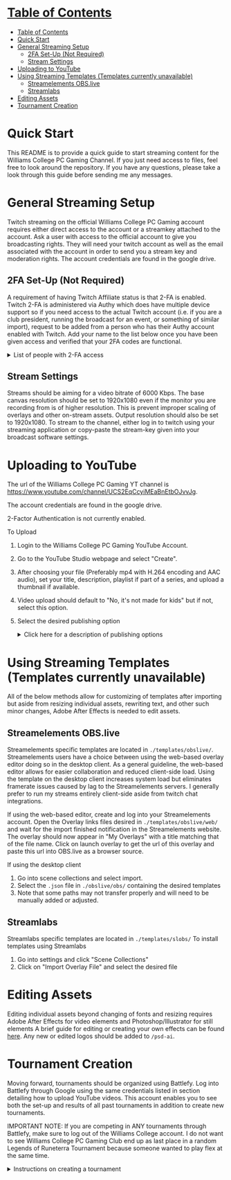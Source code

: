 # [Table of Contents](#table-of-contents)
- [Table of Contents](#table-of-contents)
- [Quick Start](#quick-start)
- [General Streaming Setup](#general-streaming-setup)
  - [2FA Set-Up (Not Required)](#2fa-set-up-not-required)
  - [Stream Settings](#stream-settings)
- [Uploading to YouTube](#uploading-to-youtube)
- [Using Streaming Templates (Templates currently unavailable)](#using-streaming-templates-templates-currently-unavailable)
  - [Streamelements OBS.live](#streamelements-obslive)
  - [Streamlabs](#streamlabs)
- [Editing Assets](#editing-assets)
- [Tournament Creation](#tournament-creation)
# Quick Start
This README is to provide a quick guide to start streaming content for the Williams College PC Gaming Channel. If you just need access to files, feel free to look around the repository. If you have any questions, please take a look through this guide before sending me any messages.
# General Streaming Setup
Twitch streaming on the official Williams College PC Gaming account requires either direct access to the account or a streamkey attached to the account. Ask a user with access to the official account to give you broadcasting rights. They will need your twitch account as well as the email associated with the account in order to send you a stream key and moderation rights. The account credentials are found in the google drive. 

## 2FA Set-Up (Not Required)
A requirement of having Twitch Affiliate status is that 2-FA is enabled. Twitch 2-FA is administered via Authy which does have multiple device support so if you need access to the actual Twitch account (i.e. if you are a club president, running the broadcast for an event, or something of similar import), request to be added from a person who has their Authy account enabled with Twitch. Add your name to the list below once you have been given access and verified that your 2FA codes are functional.
<details>
    <summary>List of people with 2-FA access</summary>
    - Benjamin Bui
</details>

## Stream Settings
Streams should be aiming for a video bitrate of 6000 Kbps. The base canvas resolution should be set to 1920x1080 even if the monitor you are recording from is of higher resolution. This is prevent improper scaling of overlays and other on-stream assets. Output resolution should also be set to 1920x1080. To stream to the channel, either log in to twitch using your streaming application or copy-paste the stream-key given into your broadcast software settings. 
# Uploading to YouTube
The url of the Williams College PC Gaming YT channel is https://www.youtube.com/channel/UCS2EqCcyiMEaBnEtbOJvvJg. 

The account credentials are found in the google drive.

2-Factor Authentication is not currently enabled.

To Upload
1. Login to the Williams College PC Gaming YouTube Account.
2. Go to the YouTube Studio webpage and select "Create".
3. After choosing your file (Preferably mp4 with H.264 encoding and AAC audio), set your title, description, playlist if part of a series, and upload a thumbnail if available.
4. Video upload should default to "No, it's not made for kids" but if not, select this option.
5. Select the desired publishing option
    <details>
    <summary>Click here for a description of publishing options</summary>

   -Private videos can only be seen by those with access to the account and YouTube accounts explicitly allowed to access the video

   -Unlisted videos are only accessible by those with the link to the video. This option is useful when testing the quality of your upload and to detect copyright claims before the video is made public

   -Public videos are available immediately after the upload and processing is complete. 

   -Premieres upload and process the video but do not show the video until a date and time of your choosing. At that time,the video will play simultaneously for all viewers with chat enabled until the duration of the video has passed wherein it will behave like an ordinary public video

# Using Streaming Templates (Templates currently unavailable)
All of the below methods allow for customizing of templates after importing but aside from resizing individual assets, rewriting text, and other such minor changes, Adobe After Effects is needed to edit assets.
 ## Streamelements OBS.live
 Streamelements specific templates are located in `./templates/obslive/`. Streamelements users have a choice between using the web-based overlay editor doing so in the desktop client. As a general guideline, the web-based editor allows for easier collaboration and reduced client-side load. Using the template on the desktop client increases system load but eliminates framerate issues caused by lag to the Streamelements servers. I generally prefer to run my streams entirely client-side aside from twitch chat integrations.

 If using the web-based editor, create and log into your Streamelements account. Open the Overlay links files desired in `./templates/obslive/web/` and wait for the import finished notification in the Streamelements website. The overlay should now appear in "My Overlays" with a title matching that of the file name. Click on launch overlay to get the url of this overlay and paste this url into OBS.live as a browser source.

 If using the desktop client
 1. Go into scene collections and select import. 
 2. Select the `.json` file in `./obslive/obs/` containing the desired templates 
 3. Note that some paths may not transfer properly and will need to be manually added or adjusted. 
 ## Streamlabs 
 Streamlabs specific templates are located in `./templates/slobs/`
To install templates using Streamlabs
1. Go into settings and click "Scene Collections"
2. Click on "Import Overlay File" and select the desired file
# Editing Assets
Editing individual assets beyond changing of fonts and resizing requires Adobe After Effects for video elements and Photoshop/Illustrator for still elements A brief guide for editing or creating your own effects can be found [here](./aep/editing_guide.md). Any new or edited logos should be added to `/psd-ai`.
# Tournament Creation
Moving forward, tournaments should be organized using Battlefy. Log into Battlefy through Google using the same credentials listed in section detailing how to upload YouTube videos. This account enables you to see both the set-up and results of all past tournaments in addition to create new tournaments.

IMPORTANT NOTE: If you are competing in ANY tournaments through Battlefy, make sure to log out of the Williams College account. I do not want to see Williams College PC Gaming Club end up as last place in a random Legends of Runeterra Tournament because someone wanted to play flex at the same time.

  <details>
  <summary>Instructions on creating a tournament</summary>
  <ol>
  <li> Click on Organize Tournaments in the sidebar and select Williams PC Gaming as the organization (This could be expanded in the future if there is sufficient demand for tournaments of different games)</li>
  <li>2. At the bottom, select New Tournament and choose the game the tournament will be played in</li>
  <li>3. Type in the name and approximate date and time the tournament should start.</li>
  <li>4. If you have a tournament code or are recreating a tournament structure made recently, you can clone your tournament. If not, proceed to set-up your tournament.</li>
  <li>5. Put in a way for participants to contact a tournament organizer, some important rules for proper conduct, and a schedule.</li>
  <li>6. Invitations can be done by giving players a one-time use link if the participants are already known or allowing any players with access to the link to sign up.
    <ul>
      <li>For team-based games like League of Legends, it is easier to just have the captains of teams sign up for the tournament as this prevents issues with creating teams if one player forgets to sign up on Battlefy</li>
    </ul>
  </li>
  <li> Create the necessary brackets for the tournament. Battlefy supports single/double elimination, single round robin, and single swiss formats
  <li> Battlefy has automatic random seeding built-in but you can also seed different parts of the tournament by bracket standings</li>
  <li> When completed, publish the tournament and send invitations to players as needed </li>
  </ol>
  </details>